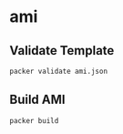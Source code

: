 # ami
## Validate Template

```sh
packer validate ami.json
```

## Build AMI 

```sh
packer build

```
  
